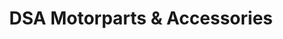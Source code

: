 ---
title: "DSA Motorparts & Accessories"
url: /meycauayan/dsa-motorparts-und-accessories/
shop: Motorrad
---